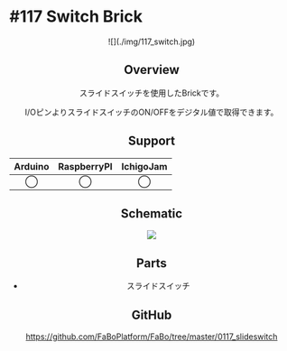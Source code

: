 # #117 Switch Brick

<center>![](./img/117_switch.jpg)
<!--COLORME-->

## Overview
スライドスイッチを使用したBrickです。

I/OピンよりスライドスイッチのON/OFFをデジタル値で取得できます。

## Support
|Arduino|RaspberryPI|IchigoJam|
|:--:|:--:|:--:|
|◯|◯|◯|

## Schematic

![](./img/117_switch_sch.png)

## Parts
- スライドスイッチ

## GitHub
https://github.com/FaBoPlatform/FaBo/tree/master/0117_slideswitch
